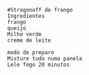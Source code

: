 	#Strogonoff de frango
	Ingredientes
	frango
	queijo
	Milho verde
	creme de leite

	modo de preparo
	Misture tudo numa panela
	Lele fogo 20 minutos

	
	